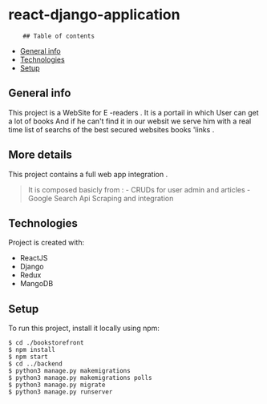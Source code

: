# react-django-application


        ## Table of contents
* [General info](#general-info)
* [Technologies](#technologies)
* [Setup](#setup)

## General info
This project is a WebSite for E -readers . It is a portail in which User can get a lot of books And if he can't find it in our websit we serve him  with  a real time list of searchs of the best secured websites books 'links .

## More details 
This project contains a full web app integration .
> It is composed basicly from :
        - CRUDs for user admin and articles 
        - Google Search Api Scraping and integration
	
## Technologies
Project is created with:
*  ReactJS 
*  Django
*  Redux
*  MangoDB

## Setup
To run this project, install it locally using npm:

```
$ cd ./bookstorefront 
$ npm install
$ npm start
$ cd ../backend
$ python3 manage.py makemigrations
$ python3 manage.py makemigrations polls
$ python3 manage.py migrate
$ python3 manage.py runserver
